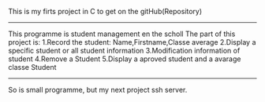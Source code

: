This is my firts project in C to get on the gitHub(Repository)

---

This programme is student management en the scholl
The part of this project is:
1.Record the student: Name,Firstname,Classe average
2.Display a specific student or all student information
3.Modification information of student
4.Remove a Student
5.Display a aproved student and a avarage classe Student

---

So is small programme, but my next project ssh server.
